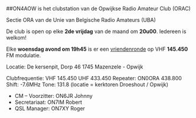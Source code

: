 ##ON4AOW is het clubstation van de Opwijkse Radio Amateur Club (ORAC)

Sectie ORA van de Unie van Belgische Radio Amateurs (UBA)

De club is open op elke **2de vrijdag** van de maand om **20u00**. Iedereen is welkom!

Elke **woensdag avond om 19h45** is er een [vriendenronde](/vriendenronde) op VHF **145.450** FM modulatie.

Locatie: De kersenpit, Dorp 46 1745 Mazenzele - Opwijk

Clubfrequentie: VHF 145.450 UHF 433.450
Repeater: ON0ORA 438.800 Shift: -7.6MHz Tone: 131.8 (locatie = kerktoren Droeshout / Opwijk)

- CM – Voorzitter: ON6JR Johnny
- Secretariaat: ON7IM Robert
- QSL Manager: ON7XY Roger

